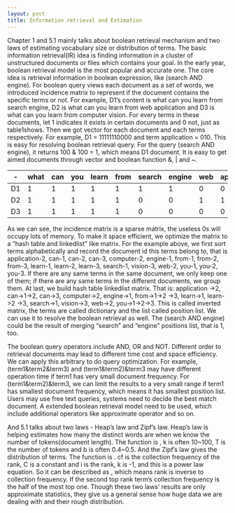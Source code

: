 ```yaml
---
layout: post
title: Information retrieval and Estimation
---
```


   Chapter 1 and 5.1 mainly talks about boolean retrieval mechanism and two laws of estimating vocabulary size or distribution of
terms.  The basic information retrieval(IR) idea is finding information in a cluster of unstructured documents or files which contains
your goal. In the early year, boolean retrieval model is the most popular and accurate one. The core idea is retrieval information in
boolean expression, like (search AND  engine). For boolean query views each document as a set of words, we introduced
incidence matrix to represent if the document contains the specific terms or not. For example, D1’s content is what can you learn
from search engine, D2 is what can you learn from web application and D3 is what can you learn from computer vision. For every
terms in these documents, let 1 indicates it exists in certain documents and 0 not, just as table1shows. Then we got vector for
each document and each terms respectively. For example, D1 = 11111110000 and term application = 010. This is easy for
resolving boolean retrieval query. For the query (search AND engine), it returns 100 & 100 = 1, which means D1 document. It is easy
to get aimed documents through vector and boolean function &, | and ~.

|-|what|can|you|learn|from|search|engine|web|application|computer|vision|
|---|---|---|---|---|---|---|---|---|---|---|---|
|D1|1|1|1|1|1|1|1|0|0|0|0|
|D2|1|1|1|1|1|0|0|1|1|0|0|
|D3|1|1|1|1|1|0|0|0|0|1|1|

   As we can see, the incidence matrix is a sparse matrix, the useless 0s will occupy lots of memory. To make it space efficient, we
optimize the matrix to a “hash table and linkedlist” like matrix. For the example above, we first sort terms alphabetically and record
the document id this terms belong to, that is application-2, can-1, can-2, can-3, computer-2, engine-1, from-1, from-2, from-3,
learn-1, learn-2, learn-3, search-1, vision-3, web-2, you-1, you-2, you-3. If there are any same terms in the same document, we
only keep one of them; if there are any same terms in the different documents, we group them. At last, we build hash table
linkedlist matrix. That is: application ->2, can->1->2, can->3, computer->2, engine->1, from->1->2 ->3, learn->1, learn->2 ->3,
search->1, vision->3, web->2, you->1->2->3. This is called inverted matrix, the terms are called dictionary and the list called
position list. We can use it to resolve the boolean retrieval as well. The (search AND engine) could be the result of merging “search”
and “engine” positions list, that is 1, too.

   The boolean query operators include AND, OR and NOT. Different order to retrieval documents may lead to different time
cost and space efficiency. We can apply this arbitrary to do query optimization. For example, (term1&term2&term3) and
(term1&term2)&term3 may have different operation time if term1 has very small document frequency. For (term1&term2)&term3, we
can limit the results to a very small range if term1 has smallest document frequency, which means it has smallest position list.
Users may use free text queries, systems need to decide the best match document. A extended boolean retrieval model need to be
used, which include additional operators like approximate operator and so on.

   And 5.1 talks about two laws - Heap’s law and Zipf’s law. Heap’s law is helping estimates how many the distinct words are
when we know the number of tokens(document length). The function is , k is often 10~100, T is the number of tokens and b is often
0.4~0.5. And the Zipf’s law gives the distribution of terms. The function is . cf is the collection frequency of the  rank, C is a
constant and i is the  rank, k is -1, and this is a power law equation. So it can be described as , which means rank is inverse to
collection frequency. If the second top rank term’s collection frequency is the half of the most top one. Though these two laws’
results are only approximate statistics, they give us a general sense how huge data we are dealing with and their rough distribution.
